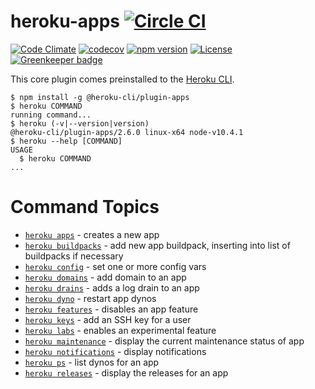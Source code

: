 heroku-apps [![Circle CI](https://circleci.com/gh/heroku/heroku-apps.svg?style=svg)](https://circleci.com/gh/heroku/heroku-apps)
===========

[![Code Climate](https://codeclimate.com/github/heroku/heroku-apps/badges/gpa.svg)](https://codeclimate.com/github/heroku/heroku-apps)
[![codecov](https://codecov.io/gh/heroku/heroku-apps/branch/master/graph/badge.svg)](https://codecov.io/gh/heroku/heroku-apps)
[![npm version](https://badge.fury.io/js/heroku-apps.svg)](https://badge.fury.io/js/heroku-apps)
[![License](https://img.shields.io/github/license/heroku/heroku-apps.svg)](https://github.com/heroku/heroku-apps/blob/master/LICENSE)
[![Greenkeeper badge](https://badges.greenkeeper.io/heroku/heroku-apps.svg)](https://greenkeeper.io/)

This core plugin comes preinstalled to the [Heroku CLI](https://cli.heroku.com).

<!-- usage -->
```sh-session
$ npm install -g @heroku-cli/plugin-apps
$ heroku COMMAND
running command...
$ heroku (-v|--version|version)
@heroku-cli/plugin-apps/2.6.0 linux-x64 node-v10.4.1
$ heroku --help [COMMAND]
USAGE
  $ heroku COMMAND
...
```
<!-- usagestop -->
<!-- commands -->
# Command Topics

* [`heroku apps`](docs/apps.md) - creates a new app
* [`heroku buildpacks`](docs/buildpacks.md) - add new app buildpack, inserting into list of buildpacks if necessary
* [`heroku config`](docs/config.md) - set one or more config vars
* [`heroku domains`](docs/domains.md) - add domain to an app
* [`heroku drains`](docs/drains.md) - adds a log drain to an app
* [`heroku dyno`](docs/dyno.md) - restart app dynos
* [`heroku features`](docs/features.md) - disables an app feature
* [`heroku keys`](docs/keys.md) - add an SSH key for a user
* [`heroku labs`](docs/labs.md) - enables an experimental feature
* [`heroku maintenance`](docs/maintenance.md) - display the current maintenance status of app
* [`heroku notifications`](docs/notifications.md) - display notifications
* [`heroku ps`](docs/ps.md) - list dynos for an app
* [`heroku releases`](docs/releases.md) - display the releases for an app

<!-- commandsstop -->
